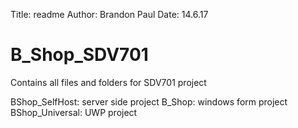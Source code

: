 Title:  readme
Author: Brandon Paul
Date:   14.6.17

# B_Shop_SDV701

Contains all files and folders for SDV701 project

BShop_SelfHost: server side project
B_Shop: windows form project
BShop_Universal: UWP project
